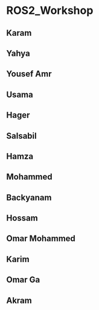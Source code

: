 # ROS2_Workshop

## Karam

## Yahya

## Yousef Amr

## Usama

## Hager

## Salsabil

## Hamza

## Mohammed

## Backyanam

## Hossam

## Omar Mohammed

## Karim

## Omar Ga

## Akram
